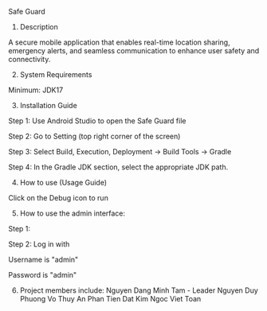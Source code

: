 Safe Guard

1. Description

A secure mobile application that enables real-time location sharing, emergency alerts, and seamless communication to enhance user safety and connectivity.

2. System Requirements

Minimum: JDK17

3. Installation Guide

Step 1: Use Android Studio to open the Safe Guard file

Step 2: Go to Setting (top right corner of the screen)

Step 3: Select Build, Execution, Deployment -> Build Tools -> Gradle

Step 4: In the Gradle JDK section, select the appropriate JDK path.

4. How to use (Usage Guide)

Click on the Debug icon to run

5. How to use the admin interface:

Step 1:

Step 2: Log in with

Username is "admin"

Password is "admin"

6. Project members include:
Nguyen Dang Minh Tam - Leader
Nguyen Duy Phuong
Vo Thuy An
Phan Tien Dat
Kim Ngoc Viet Toan
